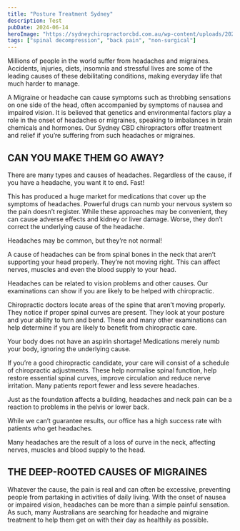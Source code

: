 ```yaml
---
title: "Posture Treatment Sydney"
description: Test
pubDate: 2024-06-14
heroImage: "https://sydneychiropractorcbd.com.au/wp-content/uploads/2024/12/The-Main-Reasons-for-Lower-Back-Pain-1024x1024.jpg"
tags: ["spinal decompression", "back pain", "non-surgical"]
---
```


Millions of people in the world suffer from headaches and migraines. Accidents, injuries, diets, insomnia and stressful lives are some of the leading causes of these debilitating conditions, making everyday life that much harder to manage.

A Migraine or headache can cause symptoms such as throbbing sensations on one side of the head, often accompanied by symptoms of nausea and impaired vision. It is believed that genetics and environmental factors play a role in the onset of headaches or migraines, speaking to imbalances in brain chemicals and hormones. Our Sydney CBD chiropractors offer treatment and relief if you’re suffering from such headaches or migraines.

## CAN YOU MAKE THEM GO AWAY?

There are many types and causes of headaches. Regardless of the cause, if you have a headache, you want it to end. Fast! 

This has produced a huge market for medications that cover up the symptoms of headaches. Powerful drugs can numb your nervous system so the pain doesn’t register. While these approaches may be convenient, they can cause adverse effects and kidney or liver damage. Worse, they don’t correct the underlying cause of the headache. 

Headaches may be common, but they’re not normal! 

A cause of headaches can be from spinal bones in the neck that aren’t supporting your head properly. They’re not moving right. This can affect nerves, muscles and even the blood supply to your head. 

Headaches can be related to vision problems and other causes. Our examinations can show if you are likely to be helped with chiropractic. 

Chiropractic doctors locate areas of the spine that aren’t moving properly. They notice if proper spinal curves are present. They look at your posture and your ability to turn and bend. These and many other examinations can help determine if you are likely to benefit from chiropractic care. 

Your body does not have an aspirin shortage! Medications merely numb your body, ignoring the underlying cause. 

If you’re a good chiropractic candidate, your care will consist of a schedule of chiropractic adjustments. These help normalise spinal function, help restore essential spinal curves, improve circulation and reduce nerve irritation. Many patients report fewer and less severe headaches. 

Just as the foundation affects a building, headaches and neck pain can be a reaction to problems in the pelvis or lower back. 

While we can’t guarantee results, our office has a high success rate with patients who get headaches.

Many headaches are the result of a loss of curve in the neck, affecting nerves, muscles and blood supply to the head. 

## THE DEEP-ROOTED CAUSES OF MIGRAINES

Whatever the cause, the pain is real and can often be excessive, preventing people from partaking in activities of daily living. With the onset of nausea or impaired vision, headaches can be more than a simple painful sensation. As such, many Australians are searching for headache and migraine treatment to help them get on with their day as healthily as possible.